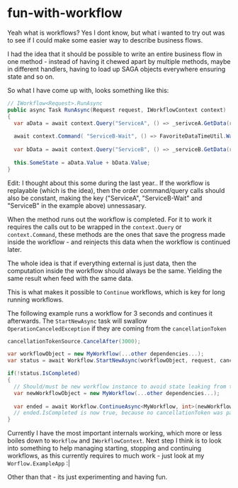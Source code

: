 # fun-with-workflow
Yeah what is workflows? Yes I dont know, but what i wanted to try out was to see if I could make some easier way to describe business flows.

I had the idea that it should be possible to write an entire business flow in one method - instead of having it chewed apart by multiple methods, maybe in different handlers, having to load up SAGA objects everywhere ensuring state and so on.

So what I have come up with, looks something like this:
```csharp
// IWorkflow<Request>.RunAsync
public async Task RunAsync(Request request, IWorkflowContext context)
{
  var aData = await context.Query("ServiceA", () => _serivceA.GetData(request.SomeArgument));
  
  await context.Command( "ServiceB-Wait", () => FavoriteDataTimeUtil.WaitUntil(aData.NextGetDeadline));
  
  var bData = await context.Query("ServiceB", () => _serviceB.GetData(request.SomeArgument));
  
  this.SomeState = aData.Value + bData.Value;
}
```

Edit: I thought about this some during the last year.. If the workflow is replayable (which is the idea), then the order command/query calls should also be constant, making the key ("ServiceA", "ServiceB-Wait" and "ServiceB" in the example above) unnessasary.


When the method runs out the workflow is completed. For it to work it requires the calls out to be 
wrapped in the ``context.Query`` or ``context.Command``, these methods are the ones that save the 
progress made inside the workflow - and reinjects this data when the workflow is continued later.

The whole idea is that if everything external is just data, then the computation inside the workflow
should always be the same. Yielding the same result when feed with the same data.

This is what makes it possible to ``Continue`` workflows, which is key for long running workflows.


The following example runs a workflow for 3 seconds and continues it afterwards. The ``StartNewAsync`` task will
swallow ``OperationCanceledException`` if they are coming from the ``cancellationToken``
```csharp
cancellationTokenSource.CancelAfter(3000);

var workflowObject = new MyWorkflow(...other dependencies...);
var status = await Workflow.StartNewAsync(workflowObject, request, cancellationTokenSource.Token);

if(!status.IsCompleted)
{
  // Should/must be new workflow instance to avoid state leaking from the other one
  var newWorkflowObject = new MyWorkflow(...other dependencies...);
  
  var ended = await Workflow.ContinueAsync<MyWorkflow, int>(newWorkflowObject, status, default);
  // ended.IsCompleted is now true, because no cancellationToken was passed as argument
}
```

Currently I have the most important internals working, which more or less boiles down to ``Workflow`` and ``IWorkflowContext``. 
Next step I think is to look into something to help managing starting, stopping and continuing workflows, as this currently requires
to much work - just look at my ``Worflow.ExampleApp`` :|

Other than that - its just experimenting and having fun.
